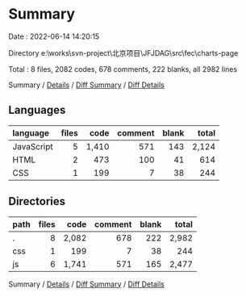 # Summary

Date : 2022-06-14 14:20:15

Directory e:\\works\\svn-project\\北京项目\\JFJDAG\\src\\fec\\charts-page

Total : 8 files,  2082 codes, 678 comments, 222 blanks, all 2982 lines

Summary / [Details](details.md) / [Diff Summary](diff.md) / [Diff Details](diff-details.md)

## Languages
| language | files | code | comment | blank | total |
| :--- | ---: | ---: | ---: | ---: | ---: |
| JavaScript | 5 | 1,410 | 571 | 143 | 2,124 |
| HTML | 2 | 473 | 100 | 41 | 614 |
| CSS | 1 | 199 | 7 | 38 | 244 |

## Directories
| path | files | code | comment | blank | total |
| :--- | ---: | ---: | ---: | ---: | ---: |
| . | 8 | 2,082 | 678 | 222 | 2,982 |
| css | 1 | 199 | 7 | 38 | 244 |
| js | 6 | 1,741 | 571 | 165 | 2,477 |

Summary / [Details](details.md) / [Diff Summary](diff.md) / [Diff Details](diff-details.md)